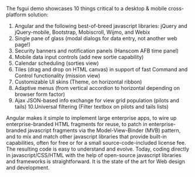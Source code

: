 The fsgui demo showcases 10 things critical to a desktop & mobile cross-platform solution: 

1. Angular and the following best-of-breed javascript libraries: jQuery and jQuery-mobile, Bootstrap, Mobiscroll, Wijmo, and Webix 
2. Single pane of glass (modal dialogs for data entry, not another web page!) 
3. Security banners and notification panels (Hanscom AFB time panel) 
4. Mobile data input controls (add new sortie capability) 
5. Calendar scheduling (sorties view) 
6. Tiles (drag and drop on HTML canvas) in support of fast Command and Control functionality (mission view) 
7. Customizable UI skins (Theme, on horizontal ribbon) 
8. Adaptive menus (from vertical accordion to horizontal depending on browser form factor) 
9. Ajax JSON-based info exchange for view grid population (pilots and tails) 
10.Universal filtering (Filter textbox on pilots and tails lists) 

Angular makes it simple to implement large enterprise apps, to wire up enterprise-branded HTML fragments for reuse, to patch in enterprise-branded javascript fragments via the Model-View-Binder (MVB) pattern, and to mix and match other javascript libraries that provide built-in capabilities, often for free or for a small source-code-included license fee. The resulting code is easy to understand and evolve. Today, coding directly in javascript/CSS/HTML with the help of open-source javascript libraries and frameworks is straightforward. It is the state of the art for Web design and development. 
